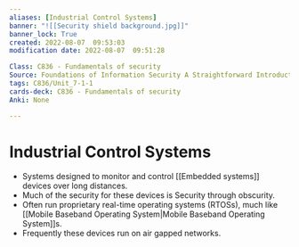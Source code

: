 ```yaml
---
aliases: [Industrial Control Systems]
banner: "![[Security shield background.jpg]]"
banner_lock: True
created: 2022-08-07  09:53:03
modification date: 2022-08-07  09:51:28

Class: C836 - Fundamentals of security
Source: Foundations of Information Security A Straightforward Introduction
tags: C836/Unit_7-1-1
cards-deck: C836 - Fundamentals of security
Anki: None

---
```


# Industrial Control Systems
- Systems designed to monitor and control [[Embedded systems]] devices over long distances.
- Much of the security for these devices is Security through obscurity.
- Often run proprietary real-time operating systems (RTOSs), much like [[Mobile Baseband Operating System|Mobile Baseband Operating System]]s.
- Frequently these devices run on air gapped networks.